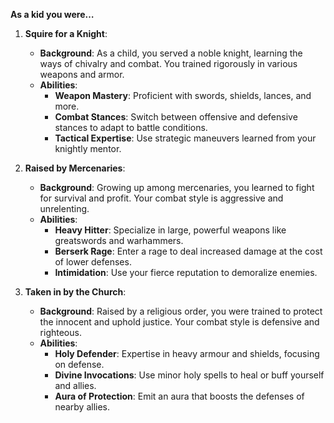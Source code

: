 **As a kid you were…**
1. **Squire for a Knight**:
    - **Background**: As a child, you served a noble knight, learning the ways of chivalry and combat. You trained rigorously in various weapons and armor.
    - **Abilities**:
        - **Weapon Mastery**: Proficient with swords, shields, lances, and more.
        - **Combat Stances**: Switch between offensive and defensive stances to adapt to battle conditions.
        - **Tactical Expertise**: Use strategic maneuvers learned from your knightly mentor.

1. **Raised by Mercenaries**:
    - **Background**: Growing up among mercenaries, you learned to fight for survival and profit. Your combat style is aggressive and unrelenting.
    - **Abilities**:
        - **Heavy Hitter**: Specialize in large, powerful weapons like greatswords and warhammers.
        - **Berserk Rage**: Enter a rage to deal increased damage at the cost of lower defenses.
        - **Intimidation**: Use your fierce reputation to demoralize enemies.

1. **Taken in by the Church**:
    - **Background**: Raised by a religious order, you were trained to protect the innocent and uphold justice. Your combat style is defensive and righteous.
    - **Abilities**:
        - **Holy Defender**: Expertise in heavy armour and shields, focusing on defense.
        - **Divine Invocations**: Use minor holy spells to heal or buff yourself and allies.
        - **Aura of Protection**: Emit an aura that boosts the defenses of nearby allies.